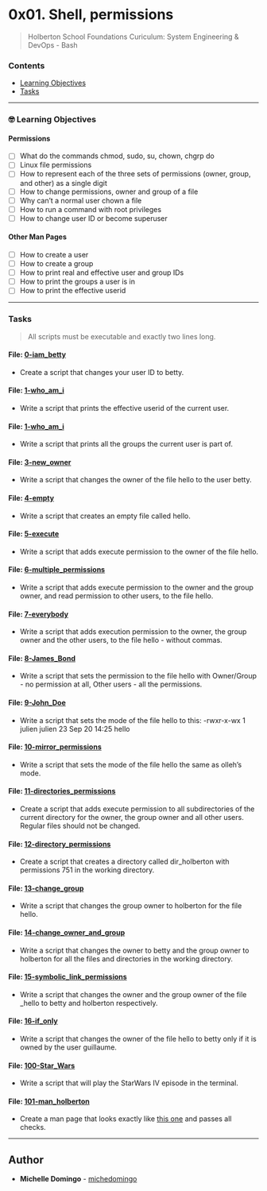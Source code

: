 # 0x01. Shell, permissions
> Holberton School Foundations Curiculum: System Engineering & DevOps - Bash

### Contents
- [Learning Objectives](https://github.com/michedomingo/holberton-system_engineering-devops/tree/master/0x01-shell_permissions/#permissions)
- [Tasks](https://github.com/michedomingo/holberton-system_engineering-devops/tree/master/0x01-shell_permissions/#tasks)
___
<a name="permissions"></a>

### 🤓 Learning Objectives
#### Permissions
- [ ] What do the commands chmod, sudo, su, chown, chgrp do
- [ ] Linux file permissions
- [ ] How to represent each of the three sets of permissions (owner, group, and other) as a single digit
- [ ] How to change permissions, owner and group of a file
- [ ] Why can’t a normal user chown a file
- [ ] How to run a command with root privileges
- [ ] How to change user ID or become superuser
#### Other Man Pages
- [ ] How to create a user
- [ ] How to create a group
- [ ] How to print real and effective user and group IDs
- [ ] How to print the groups a user is in
- [ ] How to print the effective userid
___
<a name="tasks"></a>
### Tasks
> All scripts must be executable and exactly two lines long.

#### File: [0-iam_betty](https://github.com/michedomingo/holberton-system_engineering-devops/blob/master/0x01-shell_permissions/1-who_am_i)
- Create a script that changes your user ID to betty.

#### File: [1-who_am_i](https://github.com/michedomingo/holberton-system_engineering-devops/blob/master/0x01-shell_permissions/0-iam_betty)
- Write a script that prints the effective userid of the current user.

#### File: [1-who_am_i](https://github.com/michedomingo/holberton-system_engineering-devops/blob/master/0x01-shell_permissions/2-groups)
- Write a script that prints all the groups the current user is part of.

#### File: [3-new_owner](https://github.com/michedomingo/holberton-system_engineering-devops/blob/master/0x01-shell_permissions/3-new_owner)
- Write a script that changes the owner of the file hello to the user betty.

#### File: [4-empty](https://github.com/michedomingo/holberton-system_engineering-devops/blob/master/0x01-shell_permissions/4-empty)
- Write a script that creates an empty file called hello.

#### File: [5-execute](https://github.com/michedomingo/holberton-system_engineering-devops/blob/master/0x01-shell_permissions/5-execute)
- Write a script that adds execute permission to the owner of the file hello.

#### File: [6-multiple_permissions](https://github.com/michedomingo/holberton-system_engineering-devops/blob/master/0x01-shell_permissions/6-multiple_permissions)
- Write a script that adds execute permission to the owner and the group owner, and read permission to other users, to the file hello.

#### File: [7-everybody](https://github.com/michedomingo/holberton-system_engineering-devops/blob/master/0x01-shell_permissions/7-everybody)
- Write a script that adds execution permission to the owner, the group owner and the other users, to the file hello - without commas.

#### File: [8-James_Bond](https://github.com/michedomingo/holberton-system_engineering-devops/blob/master/0x01-shell_permissions/8-James_Bond)
- Write a script that sets the permission to the file hello with Owner/Group - no permission at all, Other users - all the permissions.

#### File: [9-John_Doe](https://github.com/michedomingo/holberton-system_engineering-devops/blob/master/0x01-shell_permissions/9-John_Doe)
- Write a script that sets the mode of the file hello to this: -rwxr-x-wx 1 julien julien 23 Sep 20 14:25 hello

#### File: [10-mirror_permissions](https://github.com/michedomingo/holberton-system_engineering-devops/blob/master/0x01-shell_permissions/10-mirror_permissions)
- Write a script that sets the mode of the file hello the same as olleh’s mode.

#### File: [11-directories_permissions](https://github.com/michedomingo/holberton-system_engineering-devops/blob/master/0x01-shell_permissions/11-directories_permissions)
- Create a script that adds execute permission to all subdirectories of the current directory for the owner, the group owner and all other users. Regular files should not be changed.

#### File: [12-directory_permissions](https://github.com/michedomingo/holberton-system_engineering-devops/blob/master/0x01-shell_permissions/12-directory_permissions)
- Create a script that creates a directory called dir_holberton with permissions 751 in the working directory.

#### File: [13-change_group](https://github.com/michedomingo/holberton-system_engineering-devops/blob/master/0x01-shell_permissions/13-change_group)
- Write a script that changes the group owner to holberton for the file hello.

#### File: [14-change_owner_and_group](https://github.com/michedomingo/holberton-system_engineering-devops/blob/master/0x01-shell_permissions/14-change_owner_and_group)
- Write a script that changes the owner to betty and the group owner to holberton for all the files and directories in the working directory.

#### File: [15-symbolic_link_permissions](https://github.com/michedomingo/holberton-system_engineering-devops/blob/master/0x01-shell_permissions/15-symbolic_link_permissions)
- Write a script that changes the owner and the group owner of the file _hello to betty and holberton respectively.

#### File: [16-if_only](https://github.com/michedomingo/holberton-system_engineering-devops/blob/master/0x01-shell_permissions/16-if_only)
- Write a script that changes the owner of the file hello to betty only if it is owned by the user guillaume.

#### File: [100-Star_Wars](https://github.com/michedomingo/holberton-system_engineering-devops/blob/master/0x01-shell_permissions/100-Star_Wars)
- Write a script that will play the StarWars IV episode in the terminal.

#### File: [101-man_holberton](https://github.com/michedomingo/holberton-system_engineering-devops/blob/master/0x01-shell_permissions/101-man_holberton)
- Create a man page that looks exactly like [this one](https://s3.amazonaws.com/intranet-projects-files/holbertonschool-sysadmin_devops/207/man_holberton.PNG) and passes all checks.
___
## Author
* **Michelle Domingo** - [michedomingo](https://github.com/michedomingo)
